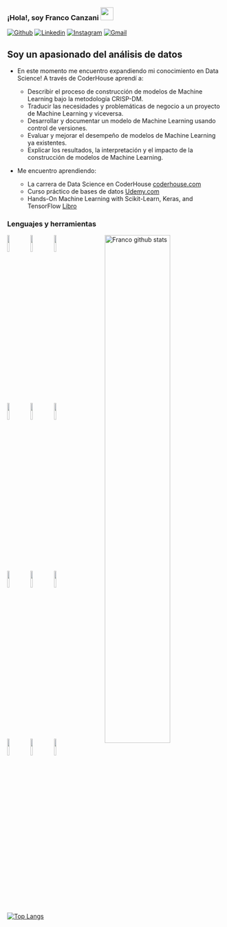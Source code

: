 ### ¡Hola!, soy Franco Canzani <img src="https://raw.githubusercontent.com/iampavangandhi/iampavangandhi/master/gifs/Hi.gif" width="30px">
<!-- Your badges
You can use the website to generate badges: https://shields.io/
-->

[![Github](https://img.shields.io/badge/-Github-333?style=flat&logo=Github&logoColor=white)](https://github.com/FrancoCanzani)
[![Linkedin](https://img.shields.io/badge/-LinkedIn-blue?style=flat&logo=Linkedin&logoColor=white)](https://www.linkedin.com/in/franco-canzani/)
[![Instagram](https://img.shields.io/badge/-Instagram-c13584?style=flat&labelColor=c13584&logo=instagram&logoColor=white)](https://www.instagram.com/francanzani/)
[![Gmail](https://img.shields.io/badge/-Gmail-c14438?style=flat&logo=Gmail&logoColor=white)](mailto:francocanzani@gmail.com)
&nbsp;
## Soy un apasionado del análisis de datos

- En este momento me encuentro expandiendo mi conocimiento en Data Science! A través de CoderHouse aprendí a:
  
    - Describir el proceso de construcción de modelos de Machine Learning
    bajo la metodología CRISP-DM.
    - Traducir las necesidades y problemáticas de negocio a un proyecto de
    Machine Learning y viceversa.
    - Desarrollar y documentar un modelo de Machine Learning usando control
    de versiones.
    - Evaluar y mejorar el desempeño de modelos de Machine Learning ya
    existentes.
    - Explicar los resultados, la interpretación y el impacto de la construcción
    de modelos de Machine Learning.
      
- Me encuentro aprendiendo: 
  - La carrera de Data Science en CoderHouse  [coderhouse.com](https://www.coderhouse.com/online/carrera-online-data-scientist)
  - Curso práctico de bases de datos [Udemy.com](https://www.udemy.com/course/database-course/learn/lecture/9038844?start=90#overview)
  - Hands-On Machine Learning with Scikit-Learn, Keras, and TensorFlow [Libro](https://www.oreilly.com/library/view/hands-on-machine-learning/9781492032632/)


### Lenguajes y herramientas

<p>
    <img width="55%" align="right" alt="Franco github stats" src="https://github-readme-stats.vercel.app/api?username=FrancoCanzani&show_icons=true&hide_border=true"/>

  <!-- Your languages and tools. Be careful with the alignment. 
  You can use this sites to get logos: https://www.vectorlogo.zone or https://simpleicons.org/
  -->
  <code><img width="10%" src="https://www.vectorlogo.zone/logos/python/python-ar21.svg"></code>
  <code><img width="10%" src="https://www.vectorlogo.zone/logos/numpy/numpy-ar21.svg"></code>
  <code><img width="10%" src="https://www.vectorlogo.zone/logos/pytorch/pytorch-ar21.svg"></code>
  <br />
  <code><img width="10%" src="https://www.vectorlogo.zone/logos/tensorflow/tensorflow-ar21.svg"></code>
  <code><img width="10%" src="https://www.vectorlogo.zone/logos/jupyter/jupyter-ar21.svg"></code>
  <code><img width="10%" src="https://www.vectorlogo.zone/logos/sqlite/sqlite-ar21.svg"></code>
  <br />
  <code><img width="10%" src="https://www.vectorlogo.zone/logos/mysql/mysql-ar21.svg"></code>
  <code><img width="10%" src="https://www.vectorlogo.zone/logos/microsoft_powerbi/microsoft_powerbi-ar21.svg"></code>
  <code><img width="10%" src="https://www.vectorlogo.zone/logos/w3_html5/w3_html5-ar21.svg"></code>
  <br />
  <code><img width="10%" src="https://www.vectorlogo.zone/logos/git-scm/git-scm-ar21.svg"></code>
  <code><img width="10%" src="https://www.vectorlogo.zone/logos/github/github-ar21.svg"></code>
  <code><img width="10%" src="https://www.vectorlogo.zone/logos/visualstudio_code/visualstudio_code-ar21.svg"></code>
  
  [![Top Langs](https://github-readme-stats.vercel.app/api/top-langs/?username=FrancoCanzani&hide=jupyter%20notebook&show_icons=true&layout=compact&hide_border=true)](https://github.com/anuraghazra/github-readme-stats)


</p>
